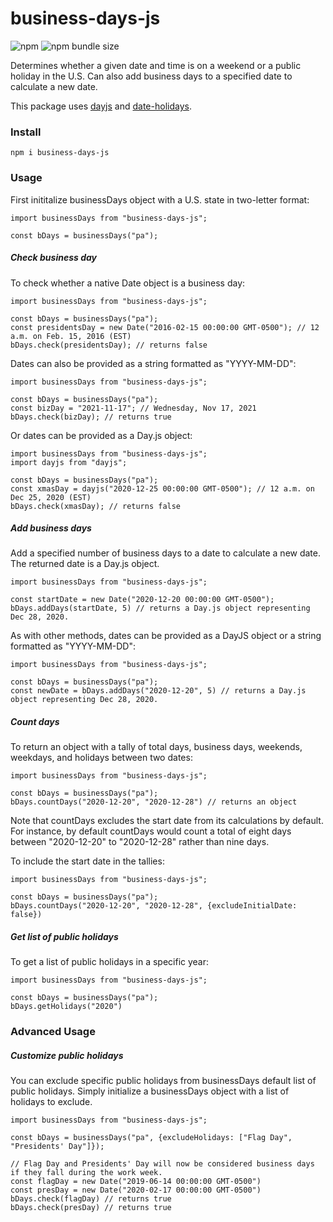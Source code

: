 # business-days-js

![npm](https://img.shields.io/npm/v/business-days-js)
![npm bundle size](https://img.shields.io/bundlephobia/min/business-days-js)

Determines whether a given date and time is on a weekend or a public holiday in the U.S. Can also add business days to a specified date to calculate a new date.

This package uses [dayjs](https://www.npmjs.com/package/dayjs) and [date-holidays](https://www.npmjs.com/package/date-holidays).

### Install

```
npm i business-days-js
```

### Usage

First inititalize businessDays object with a U.S. state in two-letter format:

```
import businessDays from "business-days-js";

const bDays = businessDays("pa");
```

##### Check business day

To check whether a native Date object is a business day:

```
import businessDays from "business-days-js";

const bDays = businessDays("pa");
const presidentsDay = new Date("2016-02-15 00:00:00 GMT-0500"); // 12 a.m. on Feb. 15, 2016 (EST)
bDays.check(presidentsDay); // returns false

```
Dates can also be provided as a string formatted as "YYYY-MM-DD":

```
import businessDays from "business-days-js";

const bDays = businessDays("pa");
const bizDay = "2021-11-17"; // Wednesday, Nov 17, 2021
bDays.check(bizDay); // returns true
```

Or dates can be provided as a Day.js object:

```
import businessDays from "business-days-js";
import dayjs from "dayjs";

const bDays = businessDays("pa");
const xmasDay = dayjs("2020-12-25 00:00:00 GMT-0500"); // 12 a.m. on Dec 25, 2020 (EST)
bDays.check(xmasDay); // returns false
```

##### Add business days 

Add a specified number of business days to a date to calculate a new date. The returned date is a Day.js object.

```
import businessDays from "business-days-js";

const startDate = new Date("2020-12-20 00:00:00 GMT-0500");
bDays.addDays(startDate, 5) // returns a Day.js object representing Dec 28, 2020.
```

As with other methods, dates can be provided as a DayJS object or a string formatted as "YYYY-MM-DD":

```
import businessDays from "business-days-js";

const bDays = businessDays("pa");
const newDate = bDays.addDays("2020-12-20", 5) // returns a Day.js object representing Dec 28, 2020.
```

##### Count days

To return an object with a tally of total days, business days, weekends, weekdays, and holidays between two dates:

```
import businessDays from "business-days-js";

const bDays = businessDays("pa");
bDays.countDays("2020-12-20", "2020-12-28") // returns an object
```

Note that countDays excludes the start date from its calculations by default. For instance, by default countDays would count a total of eight days between "2020-12-20" to "2020-12-28" rather than nine days.

To include the start date in the tallies:

```
import businessDays from "business-days-js";

const bDays = businessDays("pa");
bDays.countDays("2020-12-20", "2020-12-28", {excludeInitialDate: false})
```

##### Get list of public holidays

To get a list of public holidays in a specific year:

```
import businessDays from "business-days-js";

const bDays = businessDays("pa");
bDays.getHolidays("2020")

```

### Advanced Usage

##### Customize public holidays

You can exclude specific public holidays from businessDays default list of public holidays. Simply initialize a businessDays object with a list of holidays to exclude.

```
import businessDays from "business-days-js";

const bDays = businessDays("pa", {excludeHolidays: ["Flag Day", "Presidents' Day"]});

// Flag Day and Presidents' Day will now be considered business days if they fall during the work week.
const flagDay = new Date("2019-06-14 00:00:00 GMT-0500")
const presDay = new Date("2020-02-17 00:00:00 GMT-0500")
bDays.check(flagDay) // returns true
bDays.check(presDay) // returns true
```

